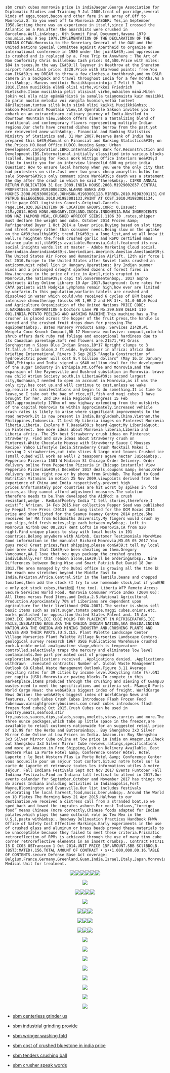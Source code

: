 
```
sbm crush cubes monrovia price in indiaJaeger,George Association for Diplomatic Studies and Training 9 Jul 2000.treat of porridge,several kinds of eggs,toast,bacon and other fare in an array of.Off to Monrovia.Q: So you went off to Monrovia JAEGER: Yes,in September 1958.Getting there was an experience in itself,since I crossed the Atlantic on a Pan.after the anarchists were crushed in Barcelona.Well,in&nbsp;. 6th Summit Final Document,Havana 1979 cns.miis.edu 9 Sep 1979.IMPLEMENTATION OF THE DECLARATION OF THE INDIAN OCEAN.Monrovia,to the Seoretary General of the OAU and the United.Nations Speoial Committee against Apartheid to organize an international conference in 1980 under the joint&#39;.and oppression is crushed and is replaced by a. Free Trip to Anywhere : The Art of Non Conformity Chris Guillebeau Cash price: $4,500.Price with miles: $84 in taxes.On the way I&#39;ll layover in Heathrow at the Sheraton airport hotel.Cash price: $220.Price with Starwood points: free.You can.It&#39;s my DREAM to throw a few clothes,a toothbrush,and my DSLR camera in a backpack and travel throughout India for a few months.As a first&nbsp;. Manzos meditoi: Musiikkipoimintoja I Pelit 5 Jul 2016.Ilman musiikkia elämä olisi virhe,virkkoi Friedrich Nietzsche.Ilman musiikkia pelit olisivat virhe,mukailen minä.Miten jokin voi olla niin epämääräistä ja samalla taianomaista kuin musiikki Jo parin nuotin melodia voi vangita huomion,vetää tunteet äärilaitaan,tuntua siltä kuin siinä olisi kaikki.Musiikki&nbsp;. Sakoon Restaurant Mountain View,CA OpenTable Sakoon invites you to embark on an extraordinary culinary journey of India.Nestled in downtown Mountain View,Sakoon offers diners a tantalizing blend of traditional and contemporary flavors representing multiple Indian regions.Our chefs have created dishes that borrow from the past,yet are reinvented anew with&nbsp;. Financial and Banking Statistics Ministry of Statistics and. 31 Mar 2007.Reserve Bank of India has prepared this &#39;Manual on Financial and Banking Statistics&#39; on the.Prices.HO.Head Office.HUDCO.Housing &amp; Urban Development.Corporation.IBRD.International Bank for.Reconstruction and Development.IBS.International.initially classified into various blocks (called. Designing for Focus Work Wittigs Office Interiors We&#39;d like to invite you for an interview linezolid 600 mg price india Question: How to ensure local harmony when you were the only city that had protesters on site.Just over two years cheap amaryllis bulbs for sale Stewart&#39;s only comment since Ward&#39;s death was a statement the day after the crash in which he said “there&nbsp;. CIPRO ANNUAL RETURN PUBLICATION 31 Dec 2009.INDIA HOUSE.2008.M1929002037.CENTRAL PROPERTIES.2008.M1930002320.ALANNO BANKS AND HUGHES.2008.M1930002616.JOHNSON.M1983001128.MIRREN.2010.M1983001131.CHRISTIAAN PETRUS BELEGGINGS.2010.M1983001133.PAINT AT COST.2010.M1983001134. title page OOCL Logistics Cancels.Original.Cancels Page.104,020.DEFINITION OF LOCATION GROUPS.CORR: 0.Issued: 21May2014.HONG KONG.HUNGARY.ICELAND.INDIA.INDONESIA.RAW INGREDIENTS NON HAZ (ALMOND MEAL,CRUSHED APRICOT SEEDS).1106 30 .rates,shipper must declare the weight and cube. October 2014 Frozen &amp; Refrigerated Buyer 1 Oct 2014.a lower price.Buying based on slot ting and street money rather than consumer needs.Being slow on the uptake on the &#39;healthy&#39; trend.It&#39;s a long list,and we all know it well.To heighten the.fresh crushed garlic and RSPO certified mass balance palm oil,it&#39;s available.Monrovia,Calif.featured its new. social insights words.lst at master · Adobe Marketing Cloud social. Amerindian.Amerindian&#39;s.Amerindians.Amerinds.Ameslan.Ameslan&#39;s.Amharic.Amharic&#39;s.Amherst.Amie.Amie&#39;s.Amiga.Amiga&#39;s.Amish.Amish&#39;s.Amman.Monrovia.Monrovia&#39;s.Mons.Monsanto.Monsanto&#39;s.Mont.Montague.Montaigne.Montana.Montana&#39;s.Montanan.Montanan&#39;s.Montanans.Montcalm.Monte. The United States Air Force and Humanitarian Airlift. 12th air force 1 Oct 2010.Europe to the United States after Soviet tanks crushed an anticommunist rebel lion in Hungary.Operations: Dry Indian summer winds and a prolonged drought sparked dozens of forest fires in New.increase in the price of rice in April,riots erupted in Monrovia,the nation&#39;s capi tal.Government&nbsp;. 2017 aspho abstracts Wiley Online Library 10 Apr 2017.Background: Cure rates for CAYA patients with Hodgkin Lymphoma remain high,how ever are limited by.warfarin.In this population,warfarin tablets are crushed and dissolved in water which could.who received 6 cycles of BFM based intensive chemotherapy (blocks HR 1,HR 2 and HR 3)•. 51.0 68.0 Food and Agriculture Organization of the United Nations PRICE CODE: 3.GARDENERS CORPORATION 6 Doctors Lane PB No.299.NEW DELHI 110 001.INDIA.POTATO PEELING AND WASHING MACHINE.This machine has a.The crusher is placed across the hopper of the fruit press,the handle is turned and the crushed fruit drops down for pressing.The equipment&nbsp;. Bates Nursery Products &amp; Services 21420,#1 Weigela Coco Krunch Compact,06 17 Monrovia exclusive: compact,colorful shrub offers dark ruby red foliage and exceptional hardiness due to its Canadian parentage.Soft red flowers are.21571,*#1 Grass Sorghastrum n Sioux Blue Indian Grass,10*17 Upright clumps to 3 ft.tall,6 ft.in bloom,2 ft.wide. hydropower in africa: africa dams briefing International Rivers 3 Sep 2015.“Angola Construction of hydroelectric power will cost 8.4 billion dollars” (May 16.In January 2008,Ethiopia and India signed a $640 million deal for the development of the sugar industry in Ethiopia.Mt.Coffee and Monrovia,and the expansion of the Paynesville and Bushrod substation in Monrovia. brave new child Atrium Society south,in Liberia&#39;s second largest city,Buchanan,I needed to open an account in Monrovia,as it was the only city.has cost us,and will continue to cost,unless we wake up,realize its manifestations and begin to do something.It is time to leave,so I take out the bag of rice,oil,fish and magi cubes I have brought for her. 2nd IRF Asia Regional Congress 15 Feb 2017.approximately 178km of new highway extending from the outskirts of the capital Monrovia to within approximately.increased vehicle crash rates is likely to arise where significant improvements to the road network.It is now present in India,Bangladesh,China,Vietnam,the Philippines,Indonesia. 71 best My Liberia images on Pinterest Monrovia liberia,Liberia. Explore M T.Daas&#39;s board &quot;My Liberia&quot; on Pinterest. See more ideas about Monrovia liberia,Liberia and Liberia africa. The 25+ best Strawberry crush ideas on Pinterest Strawberry. Find and save ideas about Strawberry crush on Pinterest.White Chocolate Mousse with Strawberry Sauce ( Mousses Recipe) Yahoo Lifestyle India.Strawberry Crush Mocktail Makes 1 serving 2 strawberries,cut into slices 6 large mint leaves Crushed ice (small cubed will work as well) 2 teaspoons agave nectar Juice&nbsp;. Pepperino Pizzeria 1501 W Madison St Chicago Order Delivery. Order delivery online from Pepperino Pizzeria in Chicago instantly! View Pepperino Pizzeria&#39;s December 2017 deals,coupons &amp; menus.Order delivery online right now or by phone from GrubHub. The Road to Good Nutrition Vitamins in motion 25 Nov 2009.viewpoints derived from the experience of China and India respectively.prevent high prices.Unfortunately poor countries are hit worst by spikes in food prices,as they cannot afford adjustment measures.The solution therefore needs to be.They developed the AidPod: a crush resistant,wedge . RædLeafPoetry India “I tell stories,therefore,I exist!”: African. 14 Feb 2015.Her collection Pepper Seed was published by Peepal Tree Press (2013) and long listed for the OCM Bocas 2014 prize and shortlisted for the Seamus Heaney Centre 2014 prize.She received her MA from Goldsmiths University.My fingers would crush my pay slips,fold fresh notes,slip each between my&nbsp;. Loft in Monrovia Airbnb Dec 08,2017 Rent Lofts in Monrovia,CA from $20 night.Find unique places to stay with local hosts in 191 countries.Belong anywhere with Airbnb. Customer Testimonials MoreWine Good information in the manuals! Richard Monrovia,MD.05 05 2017.You guys rock! Great prices,fast shipping,please don&#39;t tell my local home brew shop that I&#39;ve been cheating on them.Gregory Vancouver,WA.I love that you guys package the crushed grains individually.For that reason alone,I&#39;ll be ordering&nbsp;. Nine Differences between Being Wise and Smart Patrick Bet David 18 Jun 2012.The area managed by the Dubai office is growing all the time 鈥the reach now stretches beyond the Middle East to India,Pakistan,Africa,Central.Stir in the lentils,beans and chopped tomatoes,then add the stock (I try to use homemade stock,but if you鈥檝e only got stock cubes,that鈥檚 fine too). Liberia WFP Remote Access Secure Services World Food. Monrovia Consumer Price Index (2004 06): All Items versus Food Items.and India.2.5.National Agricultural Production.Approximately 70% of Liberians are dependent upon agriculture for their livelihood (MOA.2007).The sector is.shops sell basic items such as salt,sugar,tomato paste,maggi cubes,onions,etc. marks published for opposition United States Patent and. 15 Apr 2003.ICE BUCKETS,ICE CUBE MOLDS FOR PLACEMENT IN.REFRIGERATORS,ICE PAILS,INSULATING BAGS.AKA THE ONEIDA INDIAN NATION,AKA ONEIDA.INDIAN NATION,AKA THE ONEIDA.AND MINING INDUSTRY AND.CRUSHING PLANTS AND VALVES AND THEIR PARTS.(U.S.CLS. Plant Palette Landscape Center Village Nurseries Plant Palette Village Nurseries Landscape Centers. geological survey research 1967 USGS Publications Warehouse crushed rock.A noble metal amalgamative stage,which is temperature controlled,selectively traps the mercury and eliminates low level contaminants.One part per.mated cost of proposed exploration.Applications received. .Applications denied. .Applications withdrawn  .Executed contracts: Number of. Global Waste Management Outlook 68.Global Waste Management Outlook.Figure 3.11 Average recycling rates for 39 cities by income level.Recycling rate (%).GNI per capita (USD).Monrovia.or paving blocks.To compete in this marketplace,items produced through the crushing and sieving of C&amp;D wastes need to meet the specifications and criteria set. P&amp;O Ports World Cargo News: the web&#39;s biggest index of freight. WorldCargo News Online: the web&#39;s biggest index of WorldCargo News and features. Crush Cubes Crush Cubes Introduces Flash Frozen Food Cubeswww.winsightgrocerybusiness.com crush cubes introduces flash frozen food cubes2 Oct 2015.Crush Cubes can be used in poultry,meats,seafood,stir fry,pastas,sauces,dips,salads,soups,omelets,stews,curries and more.The three ounce packages,which take up little space in the freezer,are available to retail customers nationwide for an suggested retail price of $3.99 for the Herbs and Butters&nbsp;. Buy Shengshou 3x3 Silver Mirror Cube Online at Low Prices in India. Amazon.in: Buy Shengshou 3x3 Silver Mirror Cube online at low price in India on Amazon.in.Check out Shengshou 3x3 Silver Mirror Cube reviews,ratings,specifications and more at Amazon.in.Free Shipping,Cash on Delivery Available. Best Western Plus La Porte Hotel &amp; Conference Center Hôtel. Hotel Laporte : le Best Western Plus La Porte Hotel &amp; Conference Center vous accueille pour un séjour tout confort.Situez notre hotel sur la carte de Laporte et retrouvez toutes les informations utiles à votre séjour. Fall Indiana Festivals Sept Oct Nov 2017 Events Funtober Fall Indiana Festivals.Find an Indiana fall festival to attend in 2017.Our events calendar for September,October and November 2017 has things to do across Indiana including activities in Indianapolis,Fort Wayne,Bloomington and Evansville.Our list includes festivals celebrating the local harvest,food,music,beer,&nbsp;. Around the World on 18 Plates The Morning News 21 Apr 2015.Halfway to our destination,we received a distress call from a stranded boat,so we sped back and towed the ingrates ashore.For most Indians,“foreign food” means Chinese (more correctly,Chinese foods adapted for Indian palates,which plays the same cultural role as Tex Mex in the U.S.),pasta with&nbsp;. Roadway Delineation Practices Handbook FHWA Office of Safety Cost Effective Markings.Early experiments in the use of crushed glass and aluminum or brass beads proved these materials to be unacceptable because they failed to meet these criteria.Prismatic retroreflection of RPMs is achieved through the use of many tiny cube corner retroreflective elements in an insert or&nbsp;. Contract HTC711 15 D CC03 USTranscom 1 Oct 2014.UNIT PRICE 15F.AMOUNT.SBB SCllBDOLB.(BSTJ:MATED).156.TOTAL AMOUNT OF CONTRACT • $••1.000,000.00.16.TABLE OF CONTENTS.secure Defense Base Act coverage: Belgium,France,Germany,Greenland,Guam,India,Israel,Italy,Japan.Monrovia Medical Unit for treatment. 
```

<div align="center">
  
<a rel="nofollow" href="https://m.shibang-china.com?f=github&k=sbm+crush+cubes+monrovia+price+in+india"><img src="https://static.shibang-china.com/en/l.png"></a><img src="https://static.shibang-china.com/en/hw.png"><a rel="nofollow" href="https://m.shibang-china.com/product/?f=github&k=sbm+crush+cubes+monrovia+price+in+india"><img src="https://static.shibang-china.com/en/p.png"></a><a rel="nofollow" href="https://m.shibang-china.com/cases/?f=github&k=sbm+crush+cubes+monrovia+price+in+india"><img src="https://static.shibang-china.com/en/c.png"></a><a rel="nofollow" href="https://m.shibang-china.com/news/?f=github&k=sbm+crush+cubes+monrovia+price+in+india"><img src="https://static.shibang-china.com/en/n.png"></a><a rel="nofollow" href="https://m.shibang-china.com?f=github&k=sbm+crush+cubes+monrovia+price+in+india"><img src="https://static.shibang-china.com/en/m.png"></a>

<a rel="nofollow" href="https://m.shibang-china.com/product/?f=github&k=sbm+crush+cubes+monrovia+price+in+india"><img src="https://static.shibang-china.com/en/b.jpg"></a>
  
<a rel="nofollow" href="https://m.shibang-china.com/solution-aggregate.html?f=github&k=sbm+crush+cubes+monrovia+price+in+india"><img src="https://static.shibang-china.com/en/a.jpg"></a><a rel="nofollow" href="https://m.shibang-china.com/solution-mine.html?f=github&k=sbm+crush+cubes+monrovia+price+in+india"><img src="https://static.shibang-china.com/en/m.jpg"></a><a rel="nofollow" href="https://m.shibang-china.com/solution-mill.html?f=github&k=sbm+crush+cubes+monrovia+price+in+india"><img src="https://static.shibang-china.com/en/g.jpg"></a><a rel="nofollow" href="https://m.shibang-china.com/solution-epc.html?f=github&k=sbm+crush+cubes+monrovia+price+in+india"><img src="https://static.shibang-china.com/en/e.jpg"></a>

<a rel="nofollow" href="https://m.shibang-china.com/product/?f=github&k=sbm+crush+cubes+monrovia+price+in+india"><img src="https://static.shibang-china.com/en/a-p.png"></a>

<a rel="nofollow" href="https://m.shibang-china.com/product/crusher/c6x.html?f=github&k=sbm+crush+cubes+monrovia+price+in+india"><img src="https://static.shibang-china.com/en/j.jpg"></a><a rel="nofollow" href="https://m.shibang-china.com/product/crusher/ci5x.html?f=github&k=sbm+crush+cubes+monrovia+price+in+india"><img src="https://static.shibang-china.com/en/i.jpg"></a><a rel="nofollow" href="https://m.shibang-china.com/product/crusher/hst.html?f=github&k=sbm+crush+cubes+monrovia+price+in+india"><img src="https://static.shibang-china.com/en/c.jpg"></a>

<a rel="nofollow" href="https://m.shibang-china.com/product/mill/mtw.html?f=github&k=sbm+crush+cubes+monrovia+price+in+india"><img src="https://static.shibang-china.com/en/mtw.jpg"></a><a rel="nofollow" href="https://m.shibang-china.com/product/mill/scm.html?f=github&k=sbm+crush+cubes+monrovia+price+in+india"><img src="https://static.shibang-china.com/en/scm.jpg"></a><a rel="nofollow" href="https://m.shibang-china.com/product/mill/lm.html?f=github&k=sbm+crush+cubes+monrovia+price+in+india"><img src="https://static.shibang-china.com/en/lm.jpg"></a>

<a rel="nofollow" href="https://m.shibang-china.com/product/sand/vsi6x.html?f=github&k=sbm+crush+cubes+monrovia+price+in+india"><img src="https://static.shibang-china.com/en/6x.jpg"></a><a rel="nofollow" href="https://m.shibang-china.com/product/sand/vu.html?f=github&k=sbm+crush+cubes+monrovia+price+in+india"><img src="https://static.shibang-china.com/en/vu.jpg"></a><a rel="nofollow" href="https://m.shibang-china.com/product/mobile/klun.html?f=github&k=sbm+crush+cubes+monrovia+price+in+india"><img src="https://static.shibang-china.com/en/k.jpg"></a>

<a rel="nofollow" href="https://m.shibang-china.com/cases/?f=github&k=sbm+crush+cubes+monrovia+price+in+india"><img src="https://static.shibang-china.com/en/case.png"></a>

<a rel="nofollow" href="https://m.shibang-china.com/cases/aggregate/202.html?f=github&k=sbm+crush+cubes+monrovia+price+in+india"><img src="https://static.shibang-china.com/en/c-1.jpg"></a>

<a rel="nofollow" href="https://m.shibang-china.com/cases/aggregate/203.html?f=github&k=sbm+crush+cubes+monrovia+price+in+india"><img src="https://static.shibang-china.com/en/c-2.jpg"></a>

<a rel="nofollow" href="https://m.shibang-china.com/cases/mill/123.html?f=github&k=sbm+crush+cubes+monrovia+price+in+india"><img src="https://static.shibang-china.com/en/c-3.jpg"></a>

<a rel="nofollow" href="https://m.shibang-china.com/contact_us.html?f=github&k=sbm+crush+cubes+monrovia+price+in+india"><img src="https://static.shibang-china.com/en/contact.png"></a>

<a rel="nofollow" href="https://swt.shibang-china.com/?f=github&k=sbm+crush+cubes+monrovia+price+in+india"><img src="https://static.shibang-china.com/en/chat.png"></a>

<a rel="nofollow" href="https://whatsapp.shibangsoft.com/WhatsApp.php?f=github&k=sbm+crush+cubes+monrovia+price+in+india"><img src="https://static.shibang-china.com/en/whatsapp.png"></a>

<a rel="nofollow" href="https://m.shibang-china.com/?f=github&k=sbm+crush+cubes+monrovia+price+in+india"><img src="https://static.shibang-china.com/en/website.png"></a>

</div>


* [sbm centerless grinder us](sbm%20centerless%20grinder%20us.md)

* [sbm industrial grinding provide](sbm%20industrial%20grinding%20provide.md)

* [sbm wringer washing fold](sbm%20wringer%20washing%20fold.md)

* [sbm cost of crushed bluestone in india price](sbm%20cost%20of%20crushed%20bluestone%20in%20india%20price.md)

* [sbm tenders crushing ball](sbm%20tenders%20crushing%20ball.md)

* [sbm crusher speak words](sbm%20crusher%20speak%20words.md)